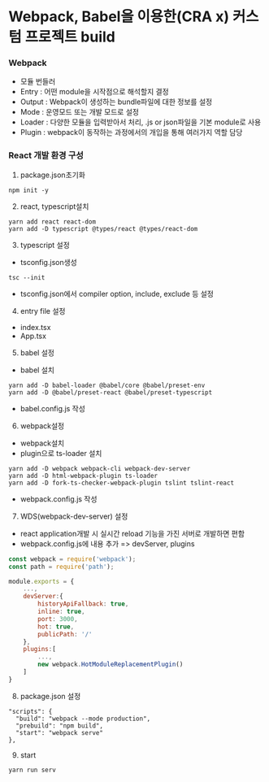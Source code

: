 # Webpack, Babel을 이용한(CRA x) 커스텀 프로젝트 build

### Webpack
- 모듈 번들러
- Entry : 어떤 module을 시작점으로 해석할지 결정
- Output : Webpack이 생성하는 bundle파일에 대한 정보를 설정
- Mode : 운영모드 또는 개발 모드로 설정
- Loader : 다양한 모듈을 입력받아서 처리, .js or json파일을 기본 module로 사용
- Plugin : webpack이 동작하는 과정에서의 개입을 통해 여러가지 역할 담당

### React 개발 환경 구성
1. package.json초기화
```
npm init -y
```

2. react, typescript설치
```
yarn add react react-dom
yarn add -D typescript @types/react @types/react-dom
```

3. typescript 설정
- tsconfig.json생성
```
tsc --init
```
- tsconfig.json에서 compiler option, include, exclude 등 설정

4. entry file 설정
- index.tsx
- App.tsx

5. babel 설정
- babel 설치
```
yarn add -D babel-loader @babel/core @babel/preset-env
yarn add -D @babel/preset-react @babel/preset-typescript
```
- babel.config.js 작성

6. webpack설정 
- webpack설치
- plugin으로 ts-loader 설치
```
yarn add -D webpack webpack-cli webpack-dev-server
yarn add -D html-webpack-plugin ts-loader
yarn add -D fork-ts-checker-webpack-plugin tslint tslint-react
```
- webpack.config.js 작성

7. WDS(webpack-dev-server) 설정
- react application개발 시 실시간 reload 기능을 가진 서버로 개발하면 편함
- webpack.config.js에 내용 추가 => devServer, plugins
```js
const webpack = require('webpack');
const path = require('path');

module.exports = {
    ...,
    devServer:{
        historyApiFallback: true,
        inline: true,
        port: 3000,
        hot: true,
        publicPath: '/'
    },
    plugins:[
        ...,
        new webpack.HotModuleReplacementPlugin()
    ]
}
```
8. package.json 설정
```
"scripts": {
  "build": "webpack --mode production",
  "prebuild": "npm build",
  "start": "webpack serve"
},
```

9. start
```
yarn run serv
```